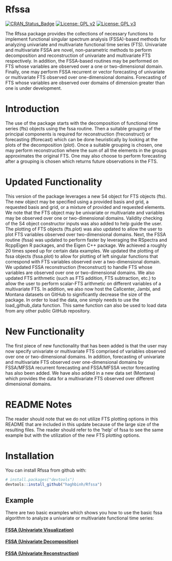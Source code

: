 

<!-- README.md is generated from README.Rmd. Please edit that file -->

# Rfssa
[![CRAN_Status_Badge](http://www.r-pkg.org/badges/version/Rfssa)](https://cran.r-project.org/package=Rfssa)
[![License: GPL v2](https://img.shields.io/badge/License-GPL%20v2-blue.svg)](https://www.gnu.org/licenses/old-licenses/gpl-2.0.en.html)
[![License: GPL v3](https://img.shields.io/badge/License-GPLv3-blue.svg)](https://www.gnu.org/licenses/gpl-3.0)


The Rfssa package provides the collections of necessary functions to
implement functional singular spectrum analysis (FSSA)-based methods for 
analyzing univariate and multivariate functional time series (FTS). 
Univariate and multivariate FSSA are novel, non-parametric methods to perform decomposition and reconstruction of univariate and multivariate FTS 
respectively. In addition, the FSSA-based routines may be performed on FTS 
whose variables are observed over a one or two-dimensional domain. Finally, 
one may perform FSSA recurrent or vector forecasting of univariate or 
multivariate FTS observed over one-dimensional domains. Forecasting of FTS 
whose variables are observed over domains of dimension greater than one is 
under development.

# Introduction

The use of the package starts with the decomposition of functional time
series (fts) objects using the fssa routine. Then a suitable grouping of the
principal components is required for reconstruction (freconstruct) or 
forecasting (fforecast) which can be done heuristically by looking at the 
plots of the decomposition (plot). Once a suitable grouping is chosen, 
one may perform reconstruction where the sum of all the elements in the 
groups approximates the original FTS. One may also choose to perform 
forecasting after a grouping is chosen which returns future observations in 
the FTS.

# Updated Functionality

This version of the package leverages a new S4 object for FTS objects (fts). 
The new object may be specified using a provided basis and grid, a requested 
basis and grid, or a mixture of provided and requested elements. We note that 
the FTS object may be univariate or multivariate and variables may be observed 
over one or two-dimensional domains. Validity checking of the S4 object 
constructor inputs was also added to help guide the user. The plotting of FTS 
objects (fts.plot) was also updated to allow the user to plot FTS variables 
observed over two-dimensional domains. Next, the FSSA routine (fssa) was 
updated to perform faster by leveraging the RSpectra and RcppEigen R packages, 
and the Eigen C++ package. We achieved a roughly 20 times speed up for 
certain data examples. We updated the plotting of fssa objects (fssa.plot) to 
allow for plotting of left singular functions that correspond with FTS 
variables observed over a two-dimensional domain.
We updated FSSA reconstruction (freconstruct) to handle 
FTS whose variables are observed over one or two-dimensional domains. We also 
updated FTS arithmetic (such as FTS addition, FTS subtraction, etc.) to allow 
the user to perform scalar-FTS arithmetic on different variables of a 
multivariate FTS. In addition, we also now host the Callcenter, Jambi, and 
Montana datasets on GitHub to significantly decrease the size of the package. 
In order to load the data, one simply needs to use the load_github_data 
function. This same function can also be used to load data from any other 
public GitHub repository.

# New Functionality

The first piece of new functionality that has been added is that the user 
may now specify univariate or multivariate FTS comprised of variables observed 
over one or two-dimensional domains. In addition, forecasting of univariate 
and multivariate FTS observed over one-dimensional domains by FSSA/MFSSA 
recurrent forecasting and FSSA/MFSSA vector forecasting has also been added. 
We have also added in a new data set (Montana) which provides the data for a 
multivariate FTS observed over different dimensional domains.

# README Notes

The reader should note that we do not utilize FTS plotting options in
this README that are included in this update because of the large size
of the resulting files. The reader should refer to the ‘help’ of fssa to
see the same example but with the utilization of the new FTS plotting
options.

# Installation

You can install Rfssa from github with:

``` r
# install.packages("devtools")
devtools::install_github("haghbinh/Rfssa")
```

## Example

There are two basic examples which shows you how to use the 
basic fssa algorithm to analyze a univariate or multivariate functional time
series:

#### [FSSA (Univariate Visualization)](https://haghbinh.github.io/FSSA_report/uvisualization.html)
#### [FSSA (Univariate Decomposition)](https://haghbinh.github.io/FSSA_report/udecomposition.html)
#### [FSSA (Univariate Reconstruction)](https://haghbinh.github.io/FSSA_report/ureconstruction.html)
